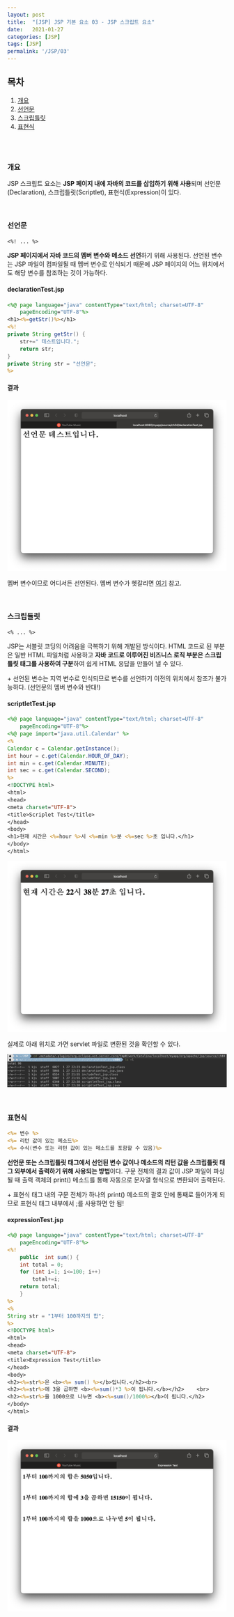 ```yaml
---
layout: post
title:  "[JSP] JSP 기본 요소 03 - JSP 스크립트 요소"
date:   2021-01-27
categories: [JSP]
tags: [JSP]
permalink: '/JSP/03'
---
```


## 목차

1. [개요](#개요)
2. [선언문](#선언문)
3. [스크립틀릿](#스크립틀릿)
4. [표현식](#표현식)

<br><br>

### 개요

JSP 스크립트 요소는 **JSP 페이지 내에 자바의 코드를 삽입하기 위해 사용**되며 선언문(Declaration), 스크립틀릿(Scriptlet), 표현식(Expression)이 있다.

<br>

### 선언문

``` <%! ... %> ```

**JSP 페이지에서 자바 코드의 멤버 변수와 메소드 선언**하기 위해 사용된다. 선언된 변수는 JSP 파일이 컴파일될 때 멤버 변수로 인식되기 때문에 JSP 페이지의 어느 위치에서도 해당 변수를 참조하는 것이 가능하다.

#### declarationTest.jsp

```jsp
<%@ page language="java" contentType="text/html; charset=UTF-8"
    pageEncoding="UTF-8"%>
<h1><%=getStr()%></h1>
<%!
private String getStr() {
    str+=" 테스트입니다.";
    return str;
}
private String str = "선언문";
%>
```

#### 결과

![0301](https://github.com/kkarung/kkarung.github.io/blob/master/assets/image/JSP/0301.png?raw=true)

멤버 변수이므로 어디서든 선언된다. 멤버 변수가 헷갈리면 <a href="https://kkarung.github.io/C++%7C%7CJava/04" target="_blank">여기</a> 참고.

<br>

### 스크립들릿

``` <% ... %> ```

JSP는 서블릿 코딩의 어려움을 극복하기 위해 개발된 방식이다. HTML 코드로 된 부분은 일반 HTML 파일처럼 사용하고 **자바 코드로 이루어진 비즈니스 로직 부분은 스크립틀릿 태그를 사용하여 구분**하여 쉽게 HTML 응답을 만들어 낼 수 있다.

\+ 선언된 변수는 지역 변수로 인식되므로 변수를 선언하기 이전의 위치에서 참조가 불가능하다. (선언문의 멤버 변수와 반대!)

#### scriptletTest.jsp

```jsp
<%@ page language="java" contentType="text/html; charset=UTF-8"
    pageEncoding="UTF-8"%>
<%@ page import="java.util.Calendar" %>
<%
Calendar c = Calendar.getInstance();
int hour = c.get(Calendar.HOUR_OF_DAY);
int min = c.get(Calendar.MINUTE);
int sec = c.get(Calendar.SECOND);
%>
<!DOCTYPE html>
<html>
<head>
<meta charset="UTF-8">
<title>Scriplet Test</title>
</head>
<body>
<h1>현재 시간은 <%=hour %>시 <%=min %>분 <%=sec %>초 입니다.</h1>
</body>
</html>
```

![0302](https://github.com/kkarung/kkarung.github.io/blob/master/assets/image/JSP/0302.png?raw=true)

실제로 아래 위치로 가면 servlet 파일로 변환된 것을 확인할 수 있다.

![0303](https://github.com/kkarung/kkarung.github.io/blob/master/assets/image/JSP/0303.png?raw=true)

<br>

### 표현식

```jsp
<%= 변수 %>
<%= 리턴 값이 있는 메소드%>
<%= 수식(변수 또는 리턴 값이 있는 메소드를 포함할 수 있음)%>
```

**선언문 또는 스크립틀릿 태그에서 선언된 변수 값이나 메소드의 리턴 값을 스크립틀릿 태그 외부에서 출력하기 위해 사용되는 방법**이다. 구문 전체의 결과 값이 JSP 파일이 파싱될 때 출력 객체의 print() 메소드를 통해 자동으로 문자열 형식으로 변환되어 출력된다.

\+ 표현식 태그 내의 구문 전체가 하나의 print() 메소드의 괄호 안에 통째로 들어가게 되므로 표현식 태그 내부에서 ;를 사용하면 안 됨!

#### expressionTest.jsp

```jsp
<%@ page language="java" contentType="text/html; charset=UTF-8"
    pageEncoding="UTF-8"%>
<%!
	public  int sum() {
	int total = 0;
	for (int i=1; i<=100; i++)
		total+=i;
	return total;
	}
%>
<%
String str = "1부터 100까지의 합";
%>
<!DOCTYPE html>
<html>
<head>
<meta charset="UTF-8">
<title>Expression Test</title>
</head>
<body>
<h2><%=str%>은 <b><%= sum() %></b>입니다.</h2><br>
<h2><%=str%>에 3을 곱하면 <b><%=sum()*3 %>이 됩니다.</b></h2>	<br>
<h2><%=str%>을 1000으로 나누면 <b><%=sum()/1000%></b>이 됩니다.</h2>
</body>
</html>
```

#### 결과

![0304](https://github.com/kkarung/kkarung.github.io/blob/master/assets/image/JSP/0304.png?raw=true)

<br><br>